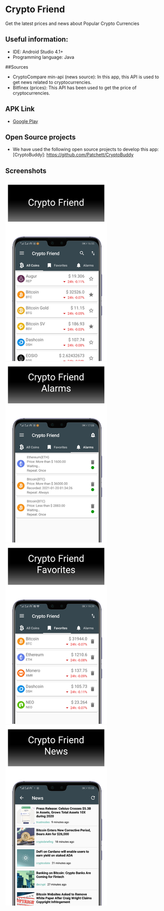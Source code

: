 # Crypto Friend
Get the latest prices and news about Popular Crypto Currencies

## Useful information:
* IDE: Android Studio 4.1+
* Programming language: Java

##Sources
* CryptoCompare min-api (news source): In this app, this API  is used to get news related to cryptocurrencies.
* Bitfinex (prices): This API has been used to get the price of cryptocurrencies.

## APK Link
* [Google Play](https://play.google.com/store/apps/details?id=com.ham3da.cryptofreind)

## Open Source projects
* We have used the following open source projects to develop this app:
[CryptoBuddy]: https://github.com/Patchett/CryptoBuddy


## Screenshots
<p>
<img width="320" src="screen-01.png"><br>
<img width="320" src="screen-02.png"><br>
<img width="320" src="screen-03.png"><br>
<img width="320" src="screen-04.png">
</p>

